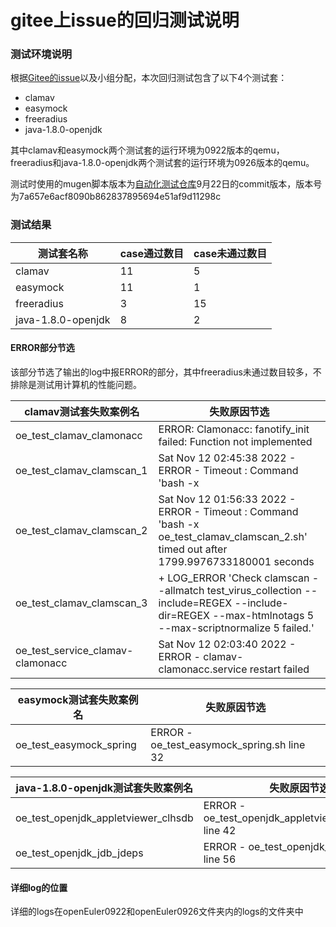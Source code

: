 # gitee上issue的回归测试说明

### 测试环境说明

根据[Gitee的issue](https://gitee.com/openeuler/RISC-V/issues)以及小组分配，本次回归测试包含了以下4个测试套：

- clamav
- easymock
- freeradius
- java-1.8.0-openjdk

其中clamav和easymock两个测试套的运行环境为0922版本的qemu，freeradius和java-1.8.0-openjdk两个测试套的运行环境为0926版本的qemu。

测试时使用的mugen脚本版本为[自动化测试仓库](https://github.com/renjiedai/mugen-riscv)9月22日的commit版本，版本号为7a657e6acf8090b862837895694e51af9d11298c

### 测试结果

| 测试套名称         | case通过数目 | case未通过数目 |
| ------------------ | ------------ | -------------- |
| clamav             | 11           | 5              |
| easymock           | 11           | 1              |
| freeradius         | 3            | 15             |
| java-1.8.0-openjdk | 8            | 2              |

#### ERROR部分节选

该部分节选了输出的log中报ERROR的部分，其中freeradius未通过数目较多，不排除是测试用计算机的性能问题。

| clamav测试套失败案例名           | 失败原因节选                                                 |
| -------------------------------- | ------------------------------------------------------------ |
| oe_test_clamav_clamonacc         | ERROR: Clamonacc: fanotify_init failed: Function not implemented |
| oe_test_clamav_clamscan_1        | Sat Nov 12 02:45:38 2022 - ERROR - Timeout : Command 'bash -x |
| oe_test_clamav_clamscan_2        | Sat Nov 12 01:56:33 2022 - ERROR - Timeout : Command 'bash -x oe_test_clamav_clamscan_2.sh' timed out after 1799.9976733180001 seconds |
| oe_test_clamav_clamscan_3        | + LOG_ERROR 'Check clamscan --allmatch test_virus_collection --include=REGEX --include-dir=REGEX --max-htmlnotags 5 --max-scriptnormalize 5 failed.' |
| oe_test_service_clamav-clamonacc | Sat Nov 12 02:03:40 2022 - ERROR - clamav-clamonacc.service restart failed |

| easymock测试套失败案例名 | 失败原因节选                               |
| ------------------------ | ------------------------------------------ |
| oe_test_easymock_spring  | ERROR - oe_test_easymock_spring.sh line 32 |

| java-1.8.0-openjdk测试套失败案例名  | 失败原因节选                                           |
| ----------------------------------- | ------------------------------------------------------ |
| oe_test_openjdk_appletviewer_clhsdb | ERROR - oe_test_openjdk_appletviewer_clhsdb.sh line 42 |
| oe_test_openjdk_jdb_jdeps           | ERROR - oe_test_openjdk_jdb_jdeps.sh line 56           |

#### 详细log的位置

详细的logs在openEuler0922和openEuler0926文件夹内的logs的文件夹中